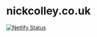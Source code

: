 # nickcolley.co.uk

[![Netlify Status](https://api.netlify.com/api/v1/badges/7f5dd1c3-afdf-497c-8602-fdc94c9ebf50/deploy-status)](https://app.netlify.com/sites/nickcolley/deploys)
